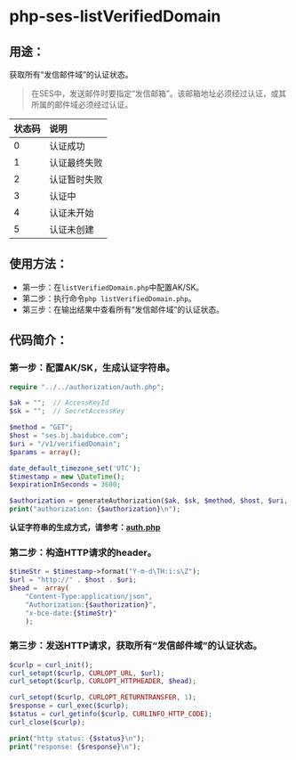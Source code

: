 # php-ses-listVerifiedDomain

## 用途：

获取所有“发信邮件域”的认证状态。

> 在SES中，发送邮件时要指定“发信邮箱”。该邮箱地址必须经过认证，或其所属的邮件域必须经过认证。

| 状态码 | 说明 |
| :-- | :-- |
| 0 | 认证成功 |
| 1 | 认证最终失败 |
| 2 | 认证暂时失败 |
| 3 | 认证中 |
| 4 | 认证未开始 |
| 5 | 认证未创建 |

## 使用方法：

* 第一步：在`listVerifiedDomain.php`中配置AK/SK。
* 第二步：执行命令`php listVerifiedDomain.php`。
* 第三步：在输出结果中查看所有“发信邮件域”的认证状态。

## 代码简介：

### 第一步：配置AK/SK，生成认证字符串。

```php
require "../../authorization/auth.php";

$ak = "";  // AccessKeyId
$sk = "";  // SecretAccessKey

$method = "GET";
$host = "ses.bj.baidubce.com";
$uri = "/v1/verifiedDomain";
$params = array();

date_default_timezone_set('UTC');
$timestamp = new \DateTime();
$expirationInSeconds = 3600;

$authorization = generateAuthorization($ak, $sk, $method, $host, $uri, $params, $timestamp, $expirationInSeconds);
print("authorization: {$authorization}\n");
```

**认证字符串的生成方式，请参考：[auth.php](../../authorization/auth.php)**

### 第二步：构造HTTP请求的header。 

```php
$timeStr = $timestamp->format("Y-m-d\TH:i:s\Z");
$url = "http://" . $host . $uri;
$head =  array(
    "Content-Type:application/json",
    "Authorization:{$authorization}",
    "x-bce-date:{$timeStr}"
    );
```

### 第三步：发送HTTP请求，获取所有“发信邮件域”的认证状态。

```php
$curlp = curl_init();
curl_setopt($curlp, CURLOPT_URL, $url);
curl_setopt($curlp, CURLOPT_HTTPHEADER, $head);

curl_setopt($curlp, CURLOPT_RETURNTRANSFER, 1);
$response = curl_exec($curlp);
$status = curl_getinfo($curlp, CURLINFO_HTTP_CODE);
curl_close($curlp);

print("http status: {$status}\n");
print("response: {$response}\n");
```